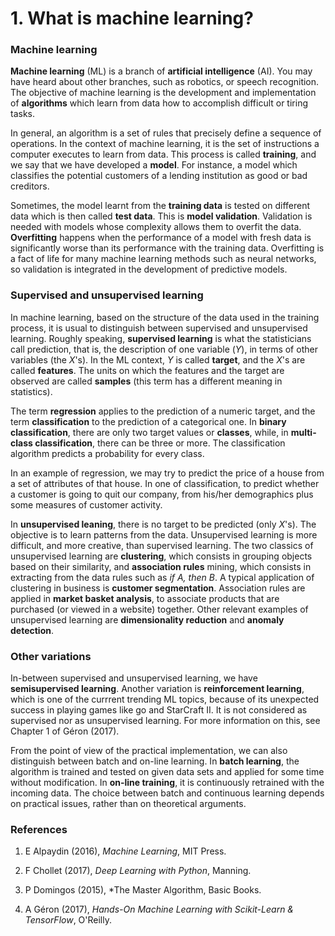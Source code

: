 # 1. What is machine learning?

### Machine learning

**Machine learning** (ML) is a branch of **artificial intelligence** (AI). You may have heard about other branches, such as robotics, or speech recognition. The objective of machine learning is the development and implementation of **algorithms** which learn from data how to accomplish difficult or tiring tasks.

In general, an algorithm is a set of rules that precisely define a sequence of operations. In the context of machine learning, it is the set of instructions a computer executes to learn from data. This process is called **training**, and we say that we have developed a **model**. For instance, a model which classifies the potential customers of a lending institution as good or bad creditors.

Sometimes, the model learnt from the **training data** is tested on different data which is then called **test data**. This is **model validation**. Validation is needed with models whose complexity allows them to overfit the data. **Overfitting** happens when the performance of a model with fresh data is significantly worse than its performance with the training data. Overfitting is a fact of life for many machine learning methods such as neural networks, so validation is integrated in the development of predictive models.

### Supervised and unsupervised learning

In machine learning, based on the structure of the data used in the training process, it is usual to distinguish between supervised and unsupervised learning. Roughly speaking, **supervised learning** is what the statisticians call prediction, that is, the description of one variable (*Y*), in terms of other variables (the *X*'s). In the ML context, *Y* is called **target**, and the *X*'s are called **features**. The units on which the features and the target are observed are called **samples** (this term has a different meaning in statistics).

The term **regression** applies to the prediction of a numeric target, and the term **classification** to the prediction of a categorical one. In **binary classification**, there are only two target values or **classes**, while, in **multi-class classification**, there can be three or more. The classification algorithm predicts a probability for every class.

In an example of regression, we may try to predict the price of a house from a set of attributes of that house. In one of classification, to predict whether a customer is going to quit our company, from his/her demographics plus some measures of customer activity.

In **unsupervised leaning**, there is no target to be predicted (only *X*'s). The objective is to learn patterns from the data. Unsupervised learning is more difficult, and more creative, than supervised learning. The two classics of unsupervised learning are **clustering**, which consists in grouping objects based on their similarity, and **association rules** mining, which consists in extracting from the data rules such as *if A, then B*. A typical application of clustering in business is **customer segmentation**. Association rules are applied in **market basket analysis**, to associate products that are purchased (or viewed in a website) together. Other relevant examples of unsupervised learning are **dimensionality reduction** and **anomaly detection**.

### Other variations

In-between supervised and unsupervised learning, we have **semisupervised learning**. Another variation is **reinforcement learning**, which is one of the currrent trending ML topics, because of its unexpected success in playing games like go and StarCraft II. It is not considered as supervised nor as unsupervised learning. For more information on this, see Chapter 1 of Géron (2017).

From the point of view of the practical implementation, we can also distinguish between batch and on-line learning. In **batch learning**, the algorithm is trained and tested on given data sets and applied for some time without modification. In **on-line training**, it is continuously retrained with the incoming data. The choice between batch and continuous learning depends on practical issues, rather than on theoretical arguments.

### References

1. E Alpaydin (2016), *Machine Learning*, MIT Press.

2. F Chollet (2017), *Deep Learning with Python*, Manning.

3. P Domingos (2015), *The Master Algorithm, Basic Books.

4. A Géron (2017), *Hands-On Machine Learning with Scikit-Learn & TensorFlow*, O'Reilly.
